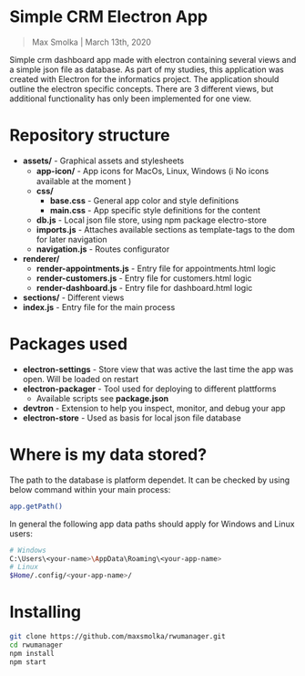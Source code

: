 Simple CRM Electron App
======================

> Max Smolka | March 13th, 2020

Simple crm dashboard app made with electron containing several views and a simple json file as database.
As part of my studies, this application was created with Electron for the informatics project. The application should outline the electron specific concepts. There are 3 different views, but additional functionality has only been implemented for one view.

<!-- ![Application-Dashboard]('customer-manager.png') -->


Repository structure
=================

- **assets/** - Graphical assets and stylesheets 
  - **app-icon/** - App icons for MacOs, Linux, Windows (ℹ️ No icons available at the moment )
  - **css/**
    - **base.css** - General app color and style definitions
    - **main.css** - App specific style definitions for the content
  - **db.js** - Local json file store, using npm package electro-store
  - **imports.js** - Attaches available sections as template-tags to the dom for later navigation
  - **navigation.js** - Routes configurator
- **renderer/**
  - **render-appointments.js** - Entry file for appointments.html logic
  - **render-customers.js** - Entry file for customers.html logic
  - **render-dashboard.js** - Entry file for dashboard.html logic
- **sections/** - Different views
- **index.js** - Entry file for the main process


Packages used
=================

- **electron-settings** - Store view that was active the last time the app was open. Will be loaded on restart
- **electron-packager** - Tool used for deploying to different plattforms
  - Available scripts see **package.json** 
- **devtron** - Extension to help you inspect, monitor, and debug your app
- **electron-store** - Used as basis for local json file database

Where is my data stored?
=================
The path to the database is platform dependet. It can be checked by using below command within your main process:
```bash
app.getPath() 
```
In general the following app data paths should apply for Windows and Linux users:
```bash
# Windows
C:\Users\<your-name>\AppData\Roaming\<your-app-name>
# Linux
$Home/.config/<your-app-name>/
```


Installing 
=================

```bash
git clone https://github.com/maxsmolka/rwumanager.git
cd rwumanager
npm install
npm start

```
